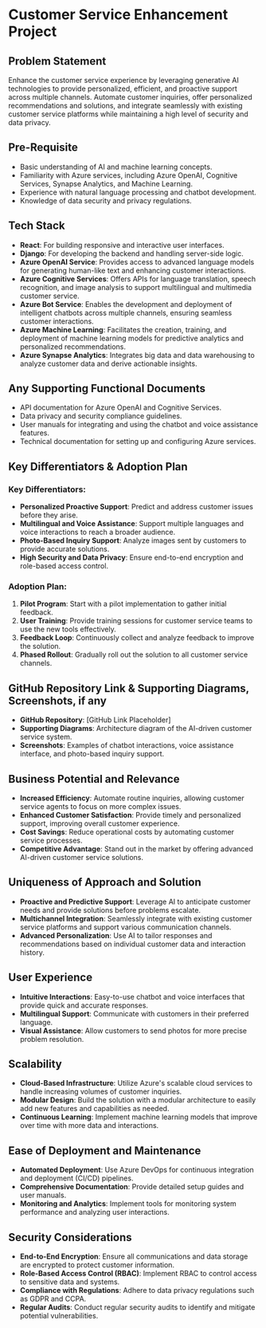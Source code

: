 # Customer Service Enhancement Project

## Problem Statement

Enhance the customer service experience by leveraging generative AI technologies to provide personalized, efficient, and proactive support across multiple channels. Automate customer inquiries, offer personalized recommendations and solutions, and integrate seamlessly with existing customer service platforms while maintaining a high level of security and data privacy.

## Pre-Requisite

- Basic understanding of AI and machine learning concepts.
- Familiarity with Azure services, including Azure OpenAI, Cognitive Services, Synapse Analytics, and Machine Learning.
- Experience with natural language processing and chatbot development.
- Knowledge of data security and privacy regulations.

## Tech Stack

- **React**: For building responsive and interactive user interfaces.
- **Django**: For developing the backend and handling server-side logic.
- **Azure OpenAI Service**: Provides access to advanced language models for generating human-like text and enhancing customer interactions.
- **Azure Cognitive Services**: Offers APIs for language translation, speech recognition, and image analysis to support multilingual and multimedia customer service.
- **Azure Bot Service**: Enables the development and deployment of intelligent chatbots across multiple channels, ensuring seamless customer interactions.
- **Azure Machine Learning**: Facilitates the creation, training, and deployment of machine learning models for predictive analytics and personalized recommendations.
- **Azure Synapse Analytics**: Integrates big data and data warehousing to analyze customer data and derive actionable insights.

## Any Supporting Functional Documents

- API documentation for Azure OpenAI and Cognitive Services.
- Data privacy and security compliance guidelines.
- User manuals for integrating and using the chatbot and voice assistance features.
- Technical documentation for setting up and configuring Azure services.

## Key Differentiators & Adoption Plan

### Key Differentiators:

- **Personalized Proactive Support**: Predict and address customer issues before they arise.
- **Multilingual and Voice Assistance**: Support multiple languages and voice interactions to reach a broader audience.
- **Photo-Based Inquiry Support**: Analyze images sent by customers to provide accurate solutions.
- **High Security and Data Privacy**: Ensure end-to-end encryption and role-based access control.

### Adoption Plan:

1. **Pilot Program**: Start with a pilot implementation to gather initial feedback.
2. **User Training**: Provide training sessions for customer service teams to use the new tools effectively.
3. **Feedback Loop**: Continuously collect and analyze feedback to improve the solution.
4. **Phased Rollout**: Gradually roll out the solution to all customer service channels.

## GitHub Repository Link & Supporting Diagrams, Screenshots, if any

- **GitHub Repository**: [GitHub Link Placeholder]
- **Supporting Diagrams**: Architecture diagram of the AI-driven customer service system.
- **Screenshots**: Examples of chatbot interactions, voice assistance interface, and photo-based inquiry support.

## Business Potential and Relevance

- **Increased Efficiency**: Automate routine inquiries, allowing customer service agents to focus on more complex issues.
- **Enhanced Customer Satisfaction**: Provide timely and personalized support, improving overall customer experience.
- **Cost Savings**: Reduce operational costs by automating customer service processes.
- **Competitive Advantage**: Stand out in the market by offering advanced AI-driven customer service solutions.

## Uniqueness of Approach and Solution

- **Proactive and Predictive Support**: Leverage AI to anticipate customer needs and provide solutions before problems escalate.
- **Multichannel Integration**: Seamlessly integrate with existing customer service platforms and support various communication channels.
- **Advanced Personalization**: Use AI to tailor responses and recommendations based on individual customer data and interaction history.

## User Experience

- **Intuitive Interactions**: Easy-to-use chatbot and voice interfaces that provide quick and accurate responses.
- **Multilingual Support**: Communicate with customers in their preferred language.
- **Visual Assistance**: Allow customers to send photos for more precise problem resolution.

## Scalability

- **Cloud-Based Infrastructure**: Utilize Azure's scalable cloud services to handle increasing volumes of customer inquiries.
- **Modular Design**: Build the solution with a modular architecture to easily add new features and capabilities as needed.
- **Continuous Learning**: Implement machine learning models that improve over time with more data and interactions.

## Ease of Deployment and Maintenance

- **Automated Deployment**: Use Azure DevOps for continuous integration and deployment (CI/CD) pipelines.
- **Comprehensive Documentation**: Provide detailed setup guides and user manuals.
- **Monitoring and Analytics**: Implement tools for monitoring system performance and analyzing user interactions.

## Security Considerations

- **End-to-End Encryption**: Ensure all communications and data storage are encrypted to protect customer information.
- **Role-Based Access Control (RBAC)**: Implement RBAC to control access to sensitive data and systems.
- **Compliance with Regulations**: Adhere to data privacy regulations such as GDPR and CCPA.
- **Regular Audits**: Conduct regular security audits to identify and mitigate potential vulnerabilities.
